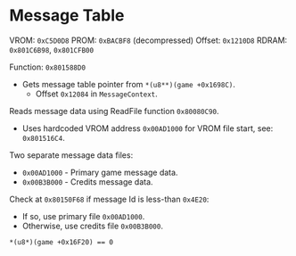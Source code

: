 Message Table
=============

VROM:   `0xC5D0D8`
PROM:   `0xBACBF8` (decompressed)
Offset: `0x1210D8`
RDRAM:  `0x801C6B98`, `0x801CFB00`

Function: `0x801588D0`
- Gets message table pointer from `*(u8**)(game +0x1698C)`.
  - Offset `0x12084` in `MessageContext`.

Reads message data using ReadFile function `0x80080C90`.
- Uses hardcoded VROM address `0x00AD1000` for VROM file start, see: `0x801516C4`.

Two separate message data files:
- `0x00AD1000` - Primary game message data.
- `0x00B3B000` - Credits message data.

Check at `0x80150F68` if message Id is less-than `0x4E20`:
- If so, use primary file `0x00AD1000`.
- Otherwise, use credits file `0x00B3B000`.

`*(u8*)(game +0x16F20) == 0`
